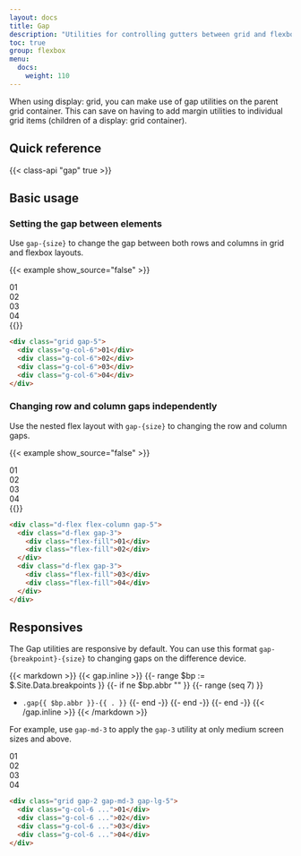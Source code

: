 ```yaml
---
layout: docs
title: Gap
description: "Utilities for controlling gutters between grid and flexbox items."
toc: true
group: flexbox
menu:
  docs:
    weight: 110
---
```


When using display: grid, you can make use of gap utilities on the parent grid container. This can save on having to add margin utilities to individual grid items (children of a display: grid container). 

## Quick reference

{{< class-api "gap" true >}}

## Basic usage

### Setting the gap between elements

Use `gap-{size}` to change the gap between both rows and columns in grid and flexbox layouts.

{{< example show_source="false" >}}
  <div class="grid gap-5 text-center bg-striped-purple rounded">
    <div class="g-col-6 p-4 text-bg-purple rounded">01</div>
    <div class="g-col-6 p-4 text-bg-purple rounded">02</div>
    <div class="g-col-6 p-4 text-bg-purple rounded">03</div>
    <div class="g-col-6 p-4 text-bg-purple rounded">04</div>
  </div>
{{</ example >}}

```html
<div class="grid gap-5">
  <div class="g-col-6">01</div>
  <div class="g-col-6">02</div>
  <div class="g-col-6">03</div>
  <div class="g-col-6">04</div>
</div>
```

### Changing row and column gaps independently

Use the nested flex layout with `gap-{size}` to changing the row and column gaps.

{{< example show_source="false" >}}
  <div class="d-flex flex-column gap-5 text-center bg-striped-purple">
    <div class="d-flex gap-3 bg-striped-teal">
      <div class="p-4 text-bg-purple rounded flex-fill">01</div>
      <div class="p-4 text-bg-purple rounded flex-fill">02</div>
    </div>
    <div class="d-flex gap-3 bg-striped-teal">
      <div class="p-4 text-bg-purple rounded flex-fill ">03</div>
      <div class="p-4 text-bg-purple rounded flex-fill">04</div>
    </div>
  </div>
{{</ example >}}

```html
<div class="d-flex flex-column gap-5">
  <div class="d-flex gap-3">
    <div class="flex-fill">01</div>
    <div class="flex-fill">02</div>
  </div>
  <div class="d-flex gap-3">
    <div class="flex-fill">03</div>
    <div class="flex-fill">04</div>
  </div>
</div>
```

## Responsives

The Gap utilities are responsive by default. You can use this format `gap-{breakpoint}-{size}` to changing gaps on the difference device. 

{{< markdown >}}
{{< gap.inline >}}
{{- range $bp := $.Site.Data.breakpoints }}
{{- if ne $bp.abbr "" }}
{{- range (seq 7) }}
- `.gap{{ $bp.abbr }}-{{ . }}`
{{- end -}}
{{- end -}}
{{- end -}}
{{< /gap.inline >}}
{{< /markdown >}}

For example, use `gap-md-3` to apply the `gap-3` utility at only medium screen sizes and above.

<div class="bd-example">
  <div class="grid gap-2 gap-md-3 gap-lg-5">
    <div class="g-col-6 p-3 text-bg-purple text-center rounded-3">01</div>
    <div class="g-col-6 p-3 text-bg-purple text-center rounded-3">02</div>
    <div class="g-col-6 p-3 text-bg-purple text-center rounded-3">03</div>
    <div class="g-col-6 p-3 text-bg-purple text-center rounded-3">04</div>
  </div>
</div>

```html
<div class="grid gap-2 gap-md-3 gap-lg-5">
  <div class="g-col-6 ...">01</div>
  <div class="g-col-6 ...">02</div>
  <div class="g-col-6 ...">03</div>
  <div class="g-col-6 ...">04</div>
</div>
```